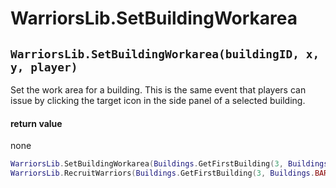 # WarriorsLib.SetBuildingWorkarea

## `WarriorsLib.SetBuildingWorkarea(buildingID, x, y, player)`

Set the work area for a building. This is the same event that players can issue by clicking the target icon in the side panel of a selected building.

#### return value

none

```lua
WarriorsLib.SetBuildingWorkarea(Buildings.GetFirstBuilding(3, Buildings.BARRACKS),70, 33, 3)
WarriorsLib.RecruitWarriors(Buildings.GetFirstBuilding(3, Buildings.BARRACKS), Settlers.BOWMAN_03, 5, 3)
```
